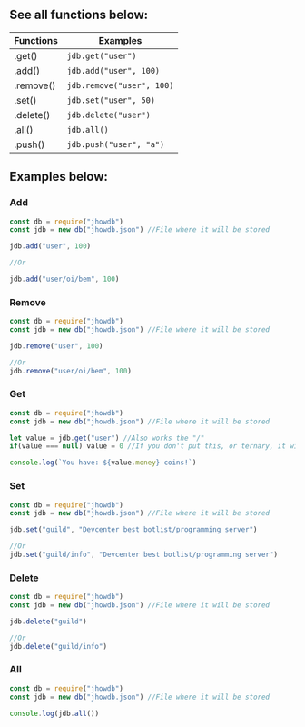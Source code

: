 
## See all functions below:
  Functions        |  Examples
------------ | ------------ 
.get()     | `jdb.get("user")`
.add()     | `jdb.add("user", 100)`
.remove()  | `jdb.remove("user", 100)`
.set()     | `jdb.set("user", 50)`
.delete() | `jdb.delete("user")`
.all() | `jdb.all()`
.push() | `jdb.push("user", "a")`

## Examples below:

### Add

```js
const db = require("jhowdb")
const jdb = new db("jhowdb.json") //File where it will be stored

jdb.add("user", 100)

//Or

jdb.add("user/oi/bem", 100)
```

### Remove
```js
const db = require("jhowdb")
const jdb = new db("jhowdb.json") //File where it will be stored

jdb.remove("user", 100)

//Or
jdb.remove("user/oi/bem", 100)
```

### Get
```js
const db = require("jhowdb")
const jdb = new db("jhowdb.json") //File where it will be stored

let value = jdb.get("user") //Also works the "/"
if(value === null) value = 0 //If you don't put this, or ternary, it will return null

console.log(`You have: ${value.money} coins!`)
```

### Set
```js
const db = require("jhowdb")
const jdb = new db("jhowdb.json") //File where it will be stored

jdb.set("guild", "Devcenter best botlist/programming server")

//Or
jdb.set("guild/info", "Devcenter best botlist/programming server")
```

### Delete
```js
const db = require("jhowdb")
const jdb = new db("jhowdb.json") //File where it will be stored

jdb.delete("guild")

//Or
jdb.delete("guild/info")
```

### All
```js
const db = require("jhowdb")
const jdb = new db("jhowdb.json") //File where it will be stored

console.log(jdb.all())
```

